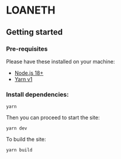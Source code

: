 # LOANETH

## Getting started

### Pre-requisites

Please have these installed on your machine:

- [Node.js 18+](https://nodejs.org/)
- [Yarn v1](https://classic.yarnpkg.com/lang/)

### Install dependencies:

```
yarn
```

Then you can proceed to start the site:

```
yarn dev
```

To build the site:

```
yarn build
```
